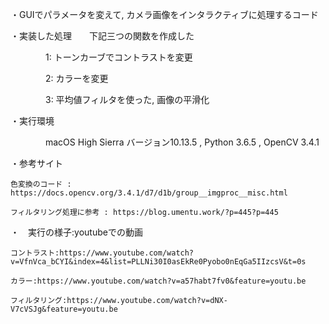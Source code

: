 ・GUIでパラメータを変えて, カメラ画像をインタラクティブに処理するコード

・実装した処理　　下記三つの関数を作成した

　　　　1: トーンカーブでコントラストを変更
  
　　　　2: カラーを変更
  
　　　　3: 平均値フィルタを使った, 画像の平滑化
  
  
・実行環境

　　　　macOS High Sierra バージョン10.13.5 , Python 3.6.5 , OpenCV 3.4.1
    
・参考サイト

    色変換のコード : https://docs.opencv.org/3.4.1/d7/d1b/group__imgproc__misc.html
  
    フィルタリング処理に参考 : https://blog.umentu.work/?p=445?p=445

・　実行の様子:youtubeでの動画

    コントラスト:https://www.youtube.com/watch?v=VfnVca_bCYI&index=4&list=PLLNi30I0asEkRe0Pyobo0nEqGa5IIzcsV&t=0s
   
    カラー:https://www.youtube.com/watch?v=a57habt7fv0&feature=youtu.be
  
    フィルタリング:https://www.youtube.com/watch?v=dNX-V7cVSJg&feature=youtu.be
